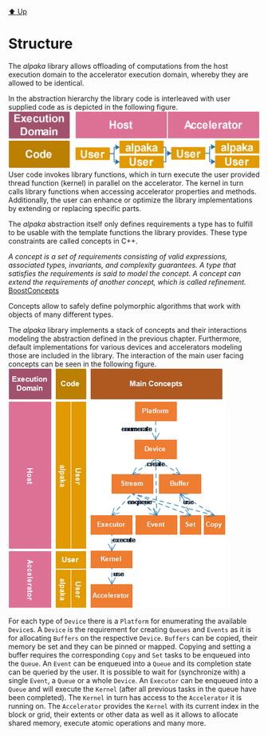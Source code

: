 [:arrow_up: Up](../Library.md)

Structure
=========

The *alpaka* library allows offloading of computations from the host execution domain to the accelerator execution domain, whereby they are allowed to be identical.

In the abstraction hierarchy the library code is interleaved with user supplied code as is depicted in the following figure.
![Execution Domains](execution_domain.png)
User code invokes library functions, which in turn execute the user provided thread function (kernel) in parallel on the accelerator.
The kernel in turn calls library functions when accessing accelerator properties and methods.
Additionally, the user can enhance or optimize the library implementations by extending or replacing specific parts.

The *alpaka* abstraction itself only defines requirements a type has to fulfill to be usable with the template functions the library provides.
These type constraints are called concepts in C++.

*A concept is a set of requirements consisting of valid expressions, associated types, invariants, and complexity guarantees.
A type that satisfies the requirements is said to model the concept.
A concept can extend the requirements of another concept, which is called refinement.* [BoostConcepts](http://www.boost.org/community/generic_programming.html)

Concepts allow to safely define polymorphic algorithms that work with objects of many different types.

The *alpaka* library implements a stack of concepts and their interactions modeling the abstraction defined in the previous chapter.
Furthermore, default implementations for various devices and accelerators modeling those are included in the library.
The interaction of the main user facing concepts can be seen in the following figure.
![user / alpaka code interaction](structure_assoc.png)

For each type of `Device` there is a `Platform` for enumerating the available `Device`s.
A `Device` is the requirement for creating `Queues` and `Events` as it is for allocating `Buffers` on the respective `Device`. `Buffers` can be copied, their memory be set and they can be pinned or mapped.
Copying and setting a buffer requires the corresponding `Copy` and `Set` tasks to be enqueued into the `Queue`.
An `Event` can be enqueued into a `Queue` and its completion state can be queried by the user.
It is possible to wait for (synchronize with) a single `Event`, a `Queue` or a whole `Device`.
An `Executor` can be enqueued into a `Queue` and will execute the `Kernel` (after all previous tasks in the queue have been completed).
The `Kernel` in turn has access to the `Accelerator` it is running on.
The `Accelerator` provides the `Kernel` with its current index in the block or grid, their extents or other data as well as it allows to allocate shared memory, execute atomic operations and many more.
